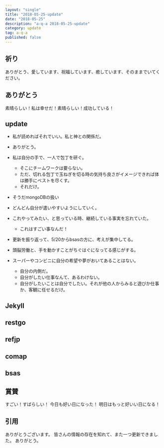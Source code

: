 ```yaml
---
layout: "single"
title: "2018-05-25-update"
date: "2018-05-25"
description: "a-q-a 2018-05-25-update"
category: update
tag: a-q-a
published: false
---
```

## 祈り
ありがとう、愛しています、祝福しています、癒しています、そのままでいてください。

## ありがとう
素晴らしい！私は幸せだ！素晴らしい！成功している！

## update
- 私が読めればそれでいい。私と神との関係だ。
- ありがとう。

- 私は自分の手で、一人で包丁を研ぐ。
  - そこにチームワークは要らない。
  - ただ、切れる包丁で玉ねぎを切る時の気持ち良さがイメージできれば体は勝手にベストを尽くす。
  - それだけ。
- そうだmongoDBの扱い

- どんどん自分が遣いやすいようにしていく。
- これやってみたい、と思っている時、継続している事実を忘れていた。
  - これはすごい事なんだ！
- 更新を振り返って、5/20からbsasの方に、考えが集中してる。

- 頭脳労働と、手を動かすことがちぐはぐになってる感じがする。

- スーパーやコンビニに自分の希望や夢がおいてあることはない。
  - 自分の内側だ。
  - 自分がしたい仕事なんて、あるわけない。
  - 自分がしたいことは自分でしたい。それが他の人からみると遊びか仕事か、客観に任せるだけ。
## Jekyll
## restgo
## refjp
## comap
## bsas

## 賞賛
すごい！すばらしい！
今日も好い日になった！
明日はもっと好いい日になる！

## 引用
ありがとうございます。
皆さんの情報の存在を知れて、また一つ更新できました。
ありがとう。
